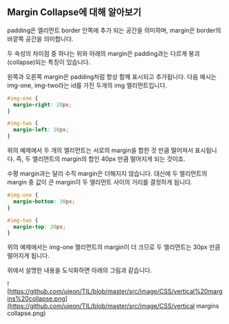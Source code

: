 ## Margin Collapse에 대해 알아보기

padding은 엘리먼트 border 안쪽에 추가 되는 공간을 의미하며, margin은 border의 바깥쪽 공간을 의미합니다. 

두 속성의 차이점 중 하나는 위와 아래의 margin은 padding과는 다르게 붕괴 (collapse)되는 특징이 있습니다.



왼쪽과 오른쪽 margin은 padding처럼 항상 함께 표시되고 추가됩니다. 다음 예시는 img-one, img-two라는 id를 가진 두개의 img 엘리먼트입니다.

```css
#img-one {  
  margin-right: 20px; 
} 

#img-two {  
  margin-left: 20px; 
}
```



위의 예제에서 두 개의 엘리먼트는 서로의 margin을 합한 것 만큼 떨어져서 표시됩니다. 즉, 두 엘리먼트의 margin의 합인 40px 만큼 떨어지게 되는 것이죠.



수평 margin과는 달리 수직 margin은 더해지지 않습니다. 대신에 두 엘리먼트의 margin 중 값이 큰 margin이 두 엘리먼트 사이의 거리를 결정하게 됩니다.

```css
#img-one {  
  margin-bottom: 30px; 
} 

#img-two { 
  margin-top: 20px; 
}
```

위의 예제에서는 img-one 엘리먼트의 margin이 더 크므로 두 엘리먼트는 30px 만큼 떨어지게 됩니다.



위에서 설명한 내용을 도식화하면 아래의 그림과 같습니다.

![https://github.com/ujeon/TIL/blob/master/src/image/CSS/vertical%20margins%20collapse.png](https://github.com/ujeon/TIL/blob/master/src/image/CSS/vertical margins collapse.png)